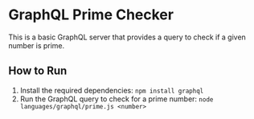 # GraphQL Prime Checker

This is a basic GraphQL server that provides a query to check if a given number is prime.

## How to Run

1. Install the required dependencies:
    `npm install graphql`
2. Run the GraphQL query to check for a prime number:
    `node languages/graphql/prime.js <number>`

